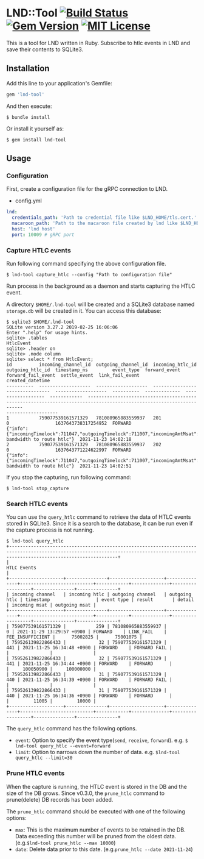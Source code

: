 # LND::Tool [![Build Status](https://github.com/azuchi/lnd-tool/actions/workflows/main.yml/badge.svg?branch=master)](https://github.com/azuchi/lnd-tool/actions/workflows/main.yml) [![Gem Version](https://badge.fury.io/rb/lnd-tool.svg)](https://badge.fury.io/rb/lnd-tool) [![MIT License](http://img.shields.io/badge/license-MIT-blue.svg?style=flat)](LICENSE.txt)

This is a tool for LND written in Ruby. Subscribe to htlc events in LND and save their contents to SQLite3.

## Installation

Add this line to your application's Gemfile:

```ruby
gem 'lnd-tool'
```

And then execute:

    $ bundle install

Or install it yourself as:

    $ gem install lnd-tool

## Usage

### Configuration

First, create a configuration file for the gRPC connection to LND.

* config.yml

```yaml
lnd:
  credentials_path: 'Path to credential file like $LND_HOME/tls.cert.'
  macaroon_path: 'Path to the macaroon file created by lnd like $LND_HOME/data/chain/bitcoin/mainnet/admin.macaroon'
  host: 'lnd host'
  port: 10009 # gRPC port
```

### Capture HTLC events

Run following command specifying the above configuration file.

    $ lnd-tool capture_htlc --config "Path to configuration file"

Run process in the background as a daemon and starts capturing the HTLC event.

A directory `$HOME/.lnd-tool` will be created and a SQLite3 database named `storage.db`
will be created in it. You can access this database:

    $ sqlite3 $HOME/.lnd-tool
    SQLite version 3.27.2 2019-02-25 16:06:06
    Enter ".help" for usage hints.
    sqlite> .tables
    HtlcEvent
    sqlite> .header on
    sqlite> .mode column
    sqlite> select * from HtlcEvent;
    id          incoming_channel_id  outgoing_channel_id  incoming_htlc_id  outgoing_htlc_id  timestamp_ns         event_type  forward_event  forward_fail_event  settle_event  link_fail_event                                                                                                                                                                                                                                                     created_datetime
    ----------  -------------------  -------------------  ----------------  ----------------  -------------------  ----------  -------------  ------------------  ------------  --------------------------------------------------------------------------------------------------------------------                                                                                                                                                -------------------
    1           759077539161571329   781080965883559937   201               0                 1637643738317254952  FORWARD                                                      {"info":{"incomingTimelock":711047,"outgoingTimelock":711007,"incomingAmtMsat":"250004750","outgoingAmtMsat":"250001250"},"wireFailure":"TEMPORARY_CHANNEL_FAILURE","failureDetail":"INSUFFICIENT_BALANCE","failureString":"insufficient bandwidth to route htlc"}  2021-11-23 14:02:18
    2           759077539161571329   781080965883559937   202               0                 1637643771224622997  FORWARD                                                      {"info":{"incomingTimelock":711047,"outgoingTimelock":711007,"incomingAmtMsat":"973389706","outgoingAmtMsat":"973378973"},"wireFailure":"TEMPORARY_CHANNEL_FAILURE","failureDetail":"INSUFFICIENT_BALANCE","failureString":"insufficient bandwidth to route htlc"}  2021-11-23 14:02:51

If you stop the capturing, run following command:

    $ lnd-tool stop_capture

### Search HTLC events

You can use the `query_htlc` command to retrieve the data of HTLC events stored in SQLite3.
Since it is a search to the database, it can be run even if the capture process is not running.

    $ lnd-tool query_htlc
    +------------------------------------------------------------------------------------------------------------------------------------------------------------------------------------+
    |                                                                                    HTLC Events                                                                                     |
    +--------------------+---------------+--------------------+---------------+---------------------------+------------+--------------+------------------+---------------+---------------+
    | incoming channel   | incoming htlc | outgoing channel   | outgoing htlc | timestamp                 | event type | result       | detail           | incoming msat | outgoing msat |
    +--------------------+---------------+--------------------+---------------+---------------------------+------------+--------------+------------------+---------------+---------------+
    | 759077539161571329 |           259 | 781080965883559937 |             0 | 2021-11-29 13:29:57 +0900 | FORWARD    | LINK_FAIL    | FEE_INSUFFICIENT |      75002825 |      75001075 |
    | 759526139822866433 |            32 | 759077539161571329 |           441 | 2021-11-25 16:34:48 +0900 | FORWARD    | FORWARD FAIL |                  |               |               |
    | 759526139822866433 |            32 | 759077539161571329 |           441 | 2021-11-25 16:34:44 +0900 | FORWARD    | FORWARD      |                  |     100050900 |     100000000 |
    | 759526139822866433 |            31 | 759077539161571329 |           440 | 2021-11-25 16:34:39 +0900 | FORWARD    | FORWARD FAIL |                  |               |               |
    | 759526139822866433 |            31 | 759077539161571329 |           440 | 2021-11-25 16:34:36 +0900 | FORWARD    | FORWARD      |                  |         11005 |         10000 |
    +--------------------+---------------+--------------------+---------------+---------------------------+------------+--------------+------------------+---------------+---------------+

The `query_htlc` command has the following options.

* `event`: Option to specify the event type(`send`, `receive`, `forward`). e.g. `$ lnd-tool query_htlc --event=forward`
* `limit`: Option to narrows down the number of data. e.g. `$lnd-tool query_htlc --limit=30`

### Prune HTLC events

When the capture is running, the HTLC event is stored in the DB and the size of the DB grows.
Since v0.3.0, the `prune_htlc` command to prune(delete) DB records has been added.

The `prune_htlc` command should be executed with one of the following options:

* `max`: This is the maximum number of events to be retained in the DB. 
Data exceeding this number will be pruned from the oldest data. (e.g.`$lnd-tool prune_htlc --max 10000`)
* `date`: Delete data prior to this date. (e.g.`prune_htlc --date 2021-11-24`)
